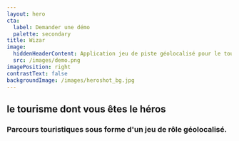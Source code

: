 ```yaml
---
layout: hero
cta:
  label: Demander une démo
  palette: secondary
title: Wizar
image:
  hiddenHeaderContent: Application jeu de piste géolocalisé pour le tourisme -  Wizar
  src: /images/demo.png
imagePosition: right
contrastText: false
backgroundImage: /images/heroshot_bg.jpg
---
```

## le tourisme dont vous êtes le héros
### Parcours touristiques sous forme d'un jeu de rôle géolocalisé.
